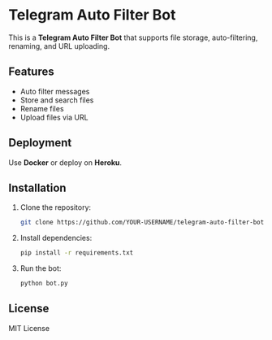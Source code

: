 # Telegram Auto Filter Bot

This is a **Telegram Auto Filter Bot** that supports file storage, auto-filtering, renaming, and URL uploading.

## Features
- Auto filter messages
- Store and search files
- Rename files
- Upload files via URL

## Deployment
Use **Docker** or deploy on **Heroku**.

## Installation
1. Clone the repository:
   ```sh
   git clone https://github.com/YOUR-USERNAME/telegram-auto-filter-bot.git
   ```
2. Install dependencies:
   ```sh
   pip install -r requirements.txt
   ```
3. Run the bot:
   ```sh
   python bot.py
   ```

## License
MIT License
